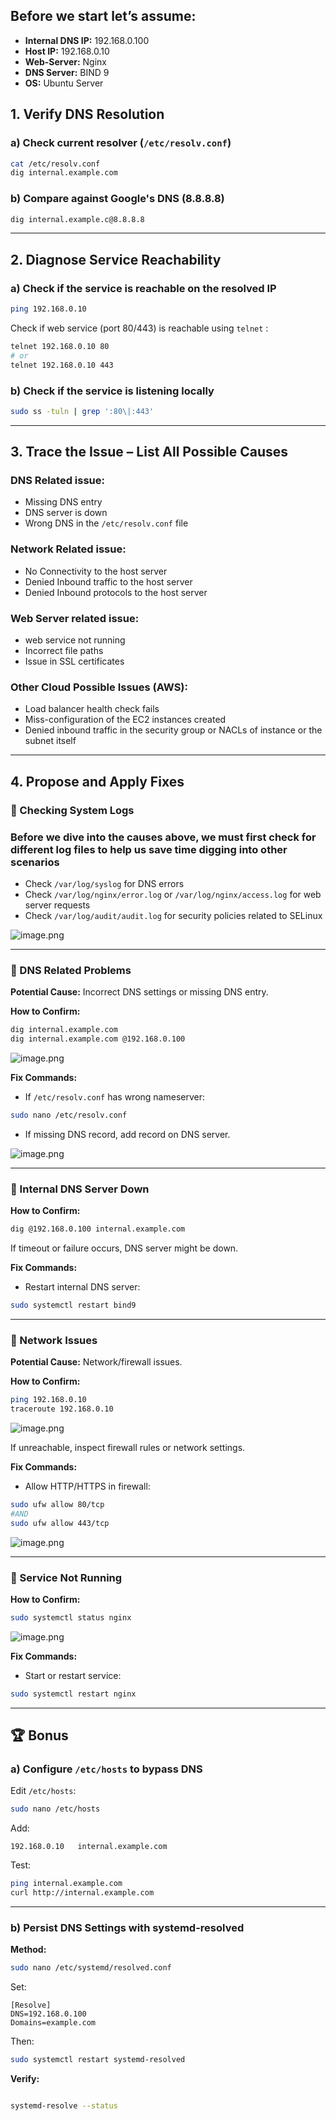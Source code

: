 ## Before we start let’s assume:

- **Internal DNS IP:** 192.168.0.100
- **Host IP:** 192.168.0.10
- **Web-Server:** Nginx
- **DNS Server:** BIND 9
- **OS:** Ubuntu Server

## 1. Verify DNS Resolution

### a) Check current resolver (`/etc/resolv.conf`)

```bash
cat /etc/resolv.conf
dig internal.example.com
```

### b) Compare against Google's DNS (8.8.8.8)

```bash
dig internal.example.c@8.8.8.8
```

---

## 2. Diagnose Service Reachability

### a) Check if the service is reachable on the resolved IP

```bash
ping 192.168.0.10
```

Check if web service (port 80/443) is reachable using `telnet` :

```bash
telnet 192.168.0.10 80
# or
telnet 192.168.0.10 443
```

### b) Check if the service is listening locally

```bash
sudo ss -tuln | grep ':80\|:443'
```

---

## 3. Trace the Issue – List All Possible Causes

### DNS Related issue:

- Missing DNS entry
- DNS server is down
- Wrong DNS in the `/etc/resolv.conf` file

### Network Related issue:

- No Connectivity to the host server
- Denied Inbound traffic to the host server
- Denied Inbound protocols to the host server

### Web Server related issue:

- web service not running
- Incorrect file paths
- Issue in SSL certificates

### Other Cloud Possible Issues (AWS):

- Load balancer health check fails
- Miss-configuration of the EC2 instances created
- Denied inbound traffic in the security group or NACLs of instance or the subnet itself

---

## 4. Propose and Apply Fixes

### 🧩 Checking System Logs

### Before we dive into the causes above, we must first check for different log files to help us save time digging into other scenarios

- Check `/var/log/syslog` for DNS errors
- Check `/var/log/nginx/error.log` or `/var/log/nginx/access.log`  for web server requests
- Check `/var/log/audit/audit.log` for security policies related to SELinux

![image.png](attachment:430d88ae-8a3b-4009-8c63-8208f237bb49:image.png)

---

### 🧩 DNS Related Problems

**Potential Cause:** Incorrect DNS settings or missing DNS entry.

**How to Confirm:**

```bash
dig internal.example.com
dig internal.example.com @192.168.0.100
```

![image.png](attachment:a1c3c372-14c2-49aa-a840-9d7b9f0f4671:image.png)

**Fix Commands:**

- If `/etc/resolv.conf` has wrong nameserver:

```bash
sudo nano /etc/resolv.conf
```

- If missing DNS record, add record on DNS server.

![image.png](attachment:c9ca200f-5746-4cae-bdd8-d83f2095b05f:image.png)

---

### 🧩 Internal DNS Server Down

**How to Confirm:**

```bash
dig @192.168.0.100 internal.example.com
```

If timeout or failure occurs, DNS server might be down.

**Fix Commands:**

- Restart internal DNS server:

```bash
sudo systemctl restart bind9
```

---

### 🧩 Network Issues

**Potential Cause:** Network/firewall issues.

**How to Confirm:**

```bash
ping 192.168.0.10
traceroute 192.168.0.10
```

![image.png](attachment:a00e2182-16bc-425b-8ad4-ffc462c39a45:image.png)

If unreachable, inspect firewall rules or network settings.

**Fix Commands:**

- Allow HTTP/HTTPS in firewall:

```bash
sudo ufw allow 80/tcp
#AND
sudo ufw allow 443/tcp
```

![image.png](attachment:6d8db3e0-a2a2-4132-a3cf-b4e1fa09c647:image.png)

---

### 🧩 Service Not Running

**How to Confirm:**

```bash
sudo systemctl status nginx
```

![image.png](attachment:6b9ef538-2881-4939-8a36-2662792f926a:image.png)

**Fix Commands:**

- Start or restart service:

```bash
sudo systemctl restart nginx
```

---

## 🏆 Bonus

### a) Configure `/etc/hosts` to bypass DNS

Edit `/etc/hosts`:

```bash
sudo nano /etc/hosts
```

Add:

```
192.168.0.10   internal.example.com
```

Test:

```bash
ping internal.example.com
curl http://internal.example.com
```

---

### b) Persist DNS Settings with systemd-resolved

**Method:**

```bash
sudo nano /etc/systemd/resolved.conf
```

Set:

```
[Resolve]
DNS=192.168.0.100
Domains=example.com
```

Then:

```bash
sudo systemctl restart systemd-resolved
```

**Verify:**

```bash

systemd-resolve --status
```

